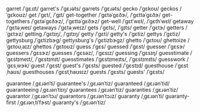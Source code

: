 garret	/ˈɡɛɹɪt/
garret's	/ˈɡɛɹəts/
garrets	/ˈɡɛɹəts/
gecko	/ˈɡɛkoʊ/
geckos	/ˈɡɛkoʊz/
get	/ˈɡɛt/, /ˈɡɪt/
get-together	/ˈɡɛtəˈɡɛðɝ/, /ˈɡɛttəˈɡɛðɝ/
get-togethers	/ˈɡɛtəˈɡɛðɝz/, /ˈɡɛttəˈɡɛðɝz/
get-well	/ˈɡɛtˈwɛɫ/, /ˈɡɛthˈwɛɫ/
getaway	/ˈɡɛtəˌweɪ/
getaways	/ˈɡɛtəˌweɪz/
gets	/ˈɡɛts/, /ˈɡɪts/
getter	/ˈɡɛtɝ/
getters	/ˈɡɛtɝz/
getting	/ˈɡɛtɪŋ/, /ˈɡɪtɪŋ/
getty	/ˈɡɛti/
getty's	/ˈɡɛtiz/
gettys	/ˈɡɛtiz/
gettysburg	/ˈɡɛtizbɝɡ/
gettysburg's	/ˈɡɛtizbɝɡz/
ghetto	/ˈɡɛtoʊ/
ghettoize	/ˈɡɛtoʊˌaɪz/
ghettos	/ˈɡɛtoʊz/
guess	/ˈɡɛs/
guessed	/ˈɡɛst/
guesser	/ˈɡɛsɝ/
guessers	/ˈɡɛsɝz/
guesses	/ˈɡɛsəz/, /ˈɡɛsɪz/
guessing	/ˈɡɛsɪŋ/
guesstimate	/ˈɡɛstɪmeɪt/, /ˈɡɛstɪmɪt/
guesstimates	/ˈɡɛstɪmeɪts/, /ˈɡɛstɪmɪts/
guesswork	/ˈɡɛsˌwɝk/
guest	/ˈɡɛst/
guest's	/ˈɡɛsts/
guested	/ˈɡɛstɪd/
guesthouse	/ˈɡɛstˌhaʊs/
guesthouses	/ˈɡɛstˌhaʊsɪz/
guests	/ˈɡɛsts/
guests'	/ˈɡɛsts/

guarantee	/ˌɡɛɹənˈti/
guarantee's	/ˌɡɛɹənˈtiz/
guaranteed	/ˌɡɛɹənˈtid/
guaranteeing	/ˌɡɛɹənˈtiɪŋ/
guarantees	/ˌɡɛɹənˈtiz/
guaranties	/ˌɡɛɹənˈtiz/
guarantor	/ˌɡɛɹənˈtɔɹ/
guarantors	/ˌɡɛɹənˈtɔɹz/
guaranty	/ˌɡɛɹənˈti/
guaranty-first	/ˌɡɛɹənˌtiˈfɝst/
guaranty's	/ˌɡɛɹənˈtiz/
